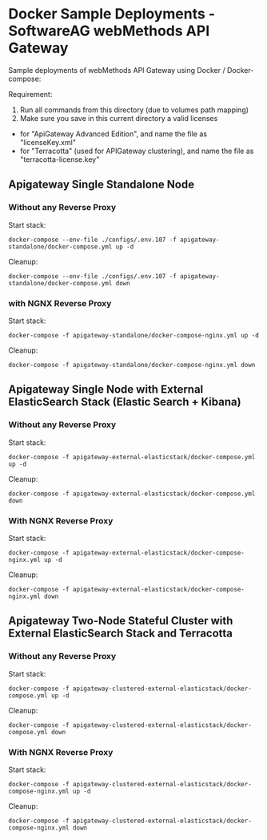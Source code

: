 # Docker Sample Deployments - SoftwareAG webMethods API Gateway

Sample deployments of webMethods API Gateway using Docker / Docker-compose:

Requirement: 

1) Run all commands from this directory (due to volumes path mapping)
2) Make sure you save in this current directory a valid licenses
 - for "ApiGateway Advanced Edition", and name the file as "licenseKey.xml"
 - for "Terracotta" (used for APIGateway clustering), and name the file as "terracotta-license.key"

## Apigateway Single Standalone Node
### Without any Reverse Proxy

Start stack:

```
docker-compose --env-file ./configs/.env.107 -f apigateway-standalone/docker-compose.yml up -d
```

Cleanup:

```
docker-compose --env-file ./configs/.env.107 -f apigateway-standalone/docker-compose.yml down
```

### with NGNX Reverse Proxy

Start stack:

```
docker-compose -f apigateway-standalone/docker-compose-nginx.yml up -d
```

Cleanup:

```
docker-compose -f apigateway-standalone/docker-compose-nginx.yml down
```

## Apigateway Single Node with External ElasticSearch Stack (Elastic Search + Kibana)
### Without any Reverse Proxy

Start stack:

```
docker-compose -f apigateway-external-elasticstack/docker-compose.yml up -d
```

Cleanup:

```
docker-compose -f apigateway-external-elasticstack/docker-compose.yml down
```
### With NGNX Reverse Proxy

Start stack:

```
docker-compose -f apigateway-external-elasticstack/docker-compose-nginx.yml up -d
```

Cleanup:

```
docker-compose -f apigateway-external-elasticstack/docker-compose-nginx.yml down
```
## Apigateway Two-Node Stateful Cluster with External ElasticSearch Stack and Terracotta

### Without any Reverse Proxy

Start stack:

```
docker-compose -f apigateway-clustered-external-elasticstack/docker-compose.yml up -d
```

Cleanup:

```
docker-compose -f apigateway-clustered-external-elasticstack/docker-compose.yml down
```

### With NGNX Reverse Proxy

Start stack:

```
docker-compose -f apigateway-clustered-external-elasticstack/docker-compose-nginx.yml up -d
```

Cleanup:

```
docker-compose -f apigateway-clustered-external-elasticstack/docker-compose-nginx.yml down
```